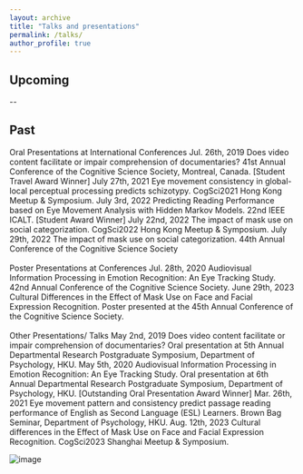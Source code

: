 ```yaml
---
layout: archive
title: "Talks and presentations"
permalink: /talks/
author_profile: true
---
```



## Upcoming

--

## Past
Oral Presentations at International Conferences
Jul. 26th, 2019	Does video content facilitate or impair comprehension of documentaries? 41st Annual Conference of the Cognitive Science Society, Montreal, Canada. [Student Travel Award Winner]
July 27th, 2021	Eye movement consistency in global-local perceptual processing predicts schizotypy. CogSci2021 Hong Kong Meetup & Symposium. 
July 3rd, 2022	Predicting Reading Performance based on Eye Movement Analysis with Hidden Markov Models. 22nd IEEE ICALT. [Student Award Winner]
July 22nd, 2022	The impact of mask use on social categorization. CogSci2022 Hong Kong Meetup & Symposium.
July 29th, 2022	The impact of mask use on social categorization. 44th Annual Conference of the Cognitive Science Society
\
\
Poster Presentations at Conferences
Jul. 28th, 2020	Audiovisual Information Processing in Emotion Recognition: An Eye Tracking Study. 42nd Annual Conference of the Cognitive Science Society.
June 29th, 2023	Cultural Differences in the Effect of Mask Use on Face and Facial Expression Recognition. Poster presented at the 45th Annual Conference of the Cognitive Science Society.
\
\
Other Presentations/ Talks
May 2nd, 2019	Does video content facilitate or impair comprehension of documentaries? Oral presentation at 5th Annual Departmental Research Postgraduate Symposium, Department of Psychology, HKU.
May 5th, 2020	Audiovisual Information Processing in Emotion Recognition: An Eye Tracking Study. Oral presentation at 6th Annual Departmental Research Postgraduate Symposium, Department of Psychology, HKU. [Outstanding Oral Presentation Award Winner] 
Mar. 26th, 2021	Eye movement pattern and consistency predict passage reading performance of English as Second Language (ESL) Learners. Brown Bag Seminar, Department of Psychology, HKU. 
Aug. 12th, 2023	Cultural differences in the Effect of Mask Use on Face and Facial Expression Recognition. CogSci2023 Shanghai Meetup & Symposium.

![image](https://github.com/mercuryzheng/mercuryzheng.github.io/assets/75243704/97ebd7c1-3fc5-472f-bb8d-1e28a5264b53)

